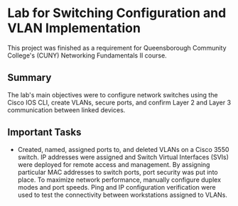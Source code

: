 # Lab for Switching Configuration and VLAN Implementation

This project was finished as a requirement for Queensborough Community College's (CUNY) Networking Fundamentals II course.

## Summary
The lab's main objectives were to configure network switches using the Cisco IOS CLI, create VLANs, secure ports, and confirm Layer 2 and Layer 3 communication between linked devices.

## Important Tasks
- Created, named, assigned ports to, and deleted VLANs on a Cisco 3550 switch.
IP addresses were assigned and Switch Virtual Interfaces (SVIs) were deployed for remote access and management.
By assigning particular MAC addresses to switch ports, port security was put into place.
To maximize network performance, manually configure duplex modes and port speeds.
Ping and IP configuration verification were used to test the connectivity between workstations assigned to VLANs.
